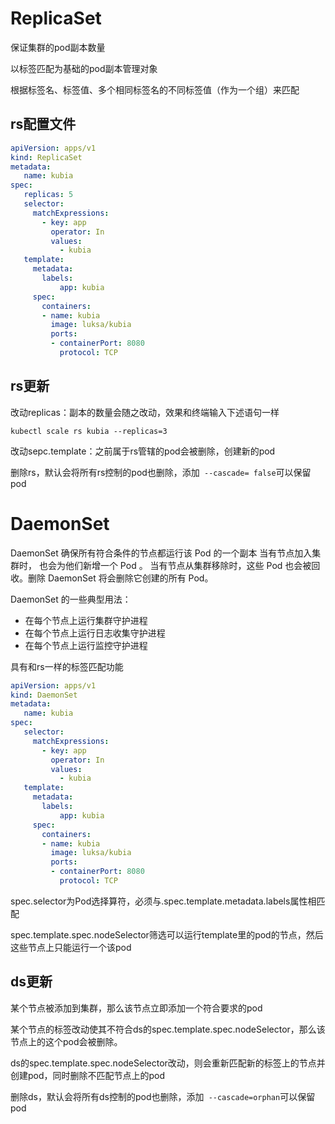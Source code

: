 # ReplicaSet

保证集群的pod副本数量

以标签匹配为基础的pod副本管理对象

根据标签名、标签值、多个相同标签名的不同标签值（作为一个组）来匹配
## rs配置文件

```yaml
apiVersion: apps/v1
kind: ReplicaSet
metadata:
   name: kubia
spec:
   replicas: 5
   selector:
     matchExpressions:
       - key: app
         operator: In
         values:
           - kubia
   template:
     metadata:
       labels:
           app: kubia
     spec:
       containers:
       - name: kubia
         image: luksa/kubia
         ports:
         - containerPort: 8080
           protocol: TCP
```
## rs更新

改动replicas：副本的数量会随之改动，效果和终端输入下述语句一样
```shell
kubectl scale rs kubia --replicas=3 
```
改动sepc.template：之前属于rs管辖的pod会被删除，创建新的pod

删除rs，默认会将所有rs控制的pod也删除，添加``` --cascade= false```可以保留pod

# DaemonSet

DaemonSet 确保所有符合条件的节点都运行该 Pod 的一个副本 当有节点加入集群时， 也会为他们新增一个 Pod 。 当有节点从集群移除时，这些 Pod 也会被回收。删除 DaemonSet 将会删除它创建的所有 Pod。

DaemonSet 的一些典型用法：

- 在每个节点上运行集群守护进程
- 在每个节点上运行日志收集守护进程
- 在每个节点上运行监控守护进程

具有和rs一样的标签匹配功能

```yaml
apiVersion: apps/v1
kind: DaemonSet
metadata:
   name: kubia
spec:
   selector:
     matchExpressions:
       - key: app
         operator: In
         values:
           - kubia
   template:
     metadata:
       labels:
           app: kubia
     spec:
       containers:
       - name: kubia
         image: luksa/kubia
         ports:
         - containerPort: 8080
           protocol: TCP
```

spec.selector为Pod选择算符，必须与.spec.template.metadata.labels属性相匹配

spec.template.spec.nodeSelector筛选可以运行template里的pod的节点，然后这些节点上只能运行一个该pod

## ds更新

某个节点被添加到集群，那么该节点立即添加一个符合要求的pod

某个节点的标签改动使其不符合ds的spec.template.spec.nodeSelector，那么该节点上的这个pod会被删除。

ds的spec.template.spec.nodeSelector改动，则会重新匹配新的标签上的节点并创建pod，同时删除不匹配节点上的pod

删除ds，默认会将所有ds控制的pod也删除，添加``` --cascade=orphan```可以保留pod

